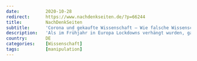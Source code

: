 ```yaml
---
date:          2020-10-28
redirect:      https://www.nachdenkseiten.de/?p=66244
title:         NachDenkSeiten
subtitle:      'Corona und gekaufte Wissenschaft – Wie falsche Wissenschaft die Welt in einen Abgrund stürzt'
description:   'Als im Frühjahr in Europa Lockdowns verhängt wurden, galten dramatische Berechnungen des Londoner Imperial College als Begründung. Heute ist klar, dass die Rechenmodelle falsch und die Prognosen maßlos übertrieben waren. Der Ökonom und Autor der Bücher „Gekaufte Forschung“ und „Gekaufte Wissenschaft“, Christian Kreiß, hat sich für die NachDenkSeiten die Hintergründe dieses Wissenschaftsskandal ...'
country:       DE
categories:    [Wissenschaft]
tags:          [manipulation]
---
```

